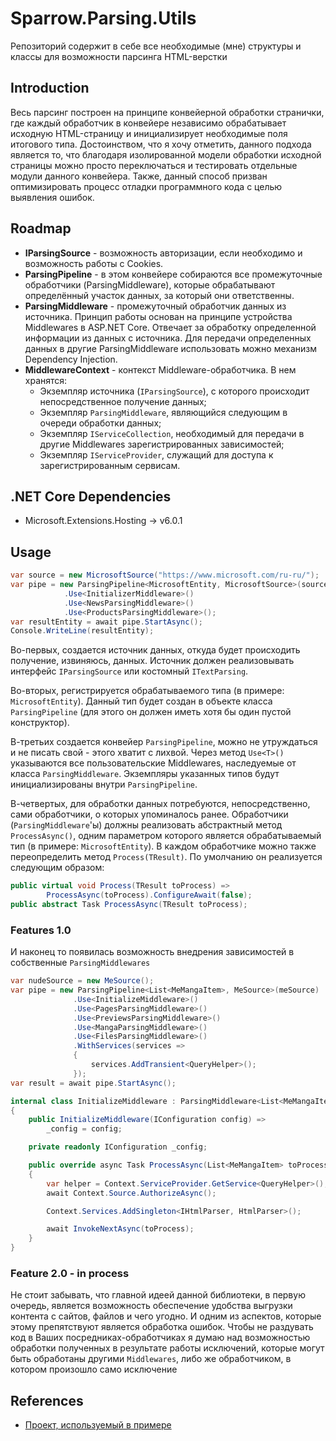# Sparrow.Parsing.Utils

Репозиторий содержит в себе все необходимые (мне) структуры и классы для возможности парсинга HTML-верстки

## Introduction

Весь парсинг построен на принципе конвейерной обработки странички, где каждый обработчик в конвейере независимо обрабатывает исходную HTML-страницу и инициализирует необходимые поля итогового типа. Достоинством, что я хочу отметить, данного подхода является то, что благодаря изолированной модели обработки исходной страницы можно просто переключаться и тестировать отдельные модули данного конвейера. Также, данный способ призван оптимизировать процесс отладки программного кода с целью выявления ошибок.

## Roadmap

* **IParsingSource** - возможность авторизации, если необходимо и возможность работы с Cookies.
* **ParsingPipeline** - в этом конвейере собираются все промежуточные обработчики (ParsingMiddleware), которые обрабатывают определённый участок данных, за который они ответственны.
* **ParsingMiddleware** - промежуточный обработчик данных из источника. Принцип работы основан на принципе устройства Middlewares в ASP.NET Core. Отвечает за обработку определенной информации из данных с источника. Для передачи определенных данных в другие ParsingMiddleware использовать можно механизм Dependency Injection.
* **MiddlewareContext** - контекст Middleware-обработчика. В нем хранятся: 
  * Экземпляр источника (`IParsingSource`), с которого происходит непосредственное получение данных;
  * Экземпляр `ParsingMiddleware`, являющийся следующим в очереди обработки данных;
  * Экземпляр `IServiceCollection`, необходимый для передачи в другие Middlewares зарегистрированных зависимостей;
  * Экземпляр `IServiceProvider`, служащий для доступа к зарегистрированным сервисам.

## .NET Core Dependencies

* Microsoft.Extensions.Hosting → v6.0.1

## Usage

```C#
var source = new MicrosoftSource("https://www.microsoft.com/ru-ru/");
var pipe = new ParsingPipeline<MicrosoftEntity, MicrosoftSource>(source)
            .Use<InitializerMiddleware>()
            .Use<NewsParsingMiddleware>()
            .Use<ProductsParsingMiddleware>();
var resultEntity = await pipe.StartAsync();
Console.WriteLine(resultEntity);
```

Во-первых, создается источник данных, откуда будет происходить получение, извиняюсь, данных. Источник должен реализовывать интерфейс `IParsingSource` или костомный `ITextParsing`.

Во-вторых, регистрируется обрабатываемого типа (в примере: `MicrosoftEntity`). Данный тип будет создан в объекте класса `ParsingPipeline` (для этого он должен иметь хотя бы один пустой конструктор). 

В-третьих создается конвейер `ParsingPipeline`, можно не утруждаться и не писать свой - этого хватит с лихвой. Через метод `Use<T>()` указываются все пользовательские Middlewares, наследуемые от класса `ParsingMiddleware`. Экземпляры указанных типов будут инициализированы внутри `ParsingPipeline`. 

В-четвертых, для обработки данных потребуются, непосредственно, сами обработчики, о которых упоминалось ранее. Обработчики (`ParsingMiddleware`'ы) должны реализовать абстрактный метод `ProcessAsync()`, одним параметром которого является обрабатываемый тип (в примере: `MicrosoftEntity`). В каждом обработчике можно также переопределить метод `Process(TResult)`. По умолчанию он реализуется следующим образом: 

```C#
public virtual void Process(TResult toProcess) => 
		ProcessAsync(toProcess).ConfigureAwait(false);
public abstract Task ProcessAsync(TResult toProcess);
```

### Features 1.0

И наконец то появилась возможность внедрения зависимостей в собственные `ParsingMiddlewares`

```C#
var nudeSource = new MeSource();
var pipe = new ParsingPipeline<List<MeMangaItem>, MeSource>(meSource)
              .Use<InitializeMiddleware>()
              .Use<PagesParsingMiddleware>()
              .Use<PreviewsParsingMiddleware>()
              .Use<MangaParsingMiddleware>()
              .Use<FilesParsingMiddleware>()
              .WithServices(services => 
              { 
                  services.AddTransient<QueryHelper>(); 
              });
var result = await pipe.StartAsync();
```

```C#
internal class InitializeMiddleware : ParsingMiddleware<List<MeMangaItem>, MeSource>
{
    public InitializeMiddleware(IConfiguration config) =>
        _config = config;

    private readonly IConfiguration _config;

    public override async Task ProcessAsync(List<MeMangaItem> toProcess)
    {
        var helper = Context.ServiceProvider.GetService<QueryHelper>();
        await Context.Source.AuthorizeAsync();

        Context.Services.AddSingleton<IHtmlParser, HtmlParser>();

        await InvokeNextAsync(toProcess);
    }
}
```

### Feature 2.0 - in process

Не стоит забывать, что главной идеей данной библиотеки, в первую очередь, является возможность обеспечение удобства выгрузки контента с сайтов, файлов и чего угодно. И одним из аспектов, которые этому препятствуют является обработка ошибок. Чтобы не раздувать код в Ваших посредниках-обработчиках я думаю над возможностью обработки полученных в результате работы исключений, которые могут быть обработаны другими `Middlewares`, либо же обработчиком, в котором произошло само исключение

## References

* [Проект, используемый в примере](https://github.com/Sparrow1488/Sparrow.Parsing.Utils/tree/master/Examples/Sparrow.Parsing.Example)

